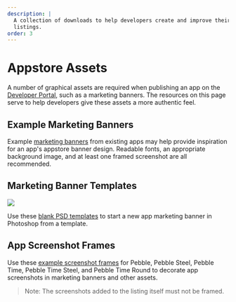 ```yaml
---
description: |
  A collection of downloads to help developers create and improve their appstore
  listings.
order: 3
---
```


# Appstore Assets

A number of graphical assets are required when publishing an app on the
[Developer Portal](https://dev-portal.rebble.io/), such as a marketing
banners. The resources on this page serve to help developers give these assets a
more authentic feel.


## Example Marketing Banners

Example 
[marketing banners](https://s3.amazonaws.com/developer.getpebble.com/assets/other/banner-examples.zip) 
from existing apps may help provide inspiration for an app's appstore banner
design. Readable fonts, an appropriate background image, and at least one framed
screenshot are all recommended.


## Marketing Banner Templates

![](/images/guides/appstore-publishing/perspective-right.png)

Use these 
[blank PSD templates](https://s3.amazonaws.com/developer.getpebble.com/assets/other/banner-templates-design.zip) 
to start a new app marketing banner in Photoshop from a template.


## App Screenshot Frames

Use these
[example screenshot frames](https://s3.amazonaws.com/developer.getpebble.com/assets/other/pebble-frames.zip) 
for Pebble, Pebble Steel, Pebble Time, Pebble Time Steel, and Pebble Time Round
to decorate app screenshots in marketing banners and other assets. 

> Note: The screenshots added to the listing itself must not be framed.
